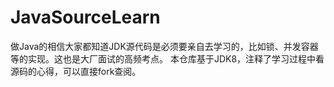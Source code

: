 # JavaSourceLearn
做Java的相信大家都知道JDK源代码是必须要亲自去学习的，比如锁、并发容器等的实现。这也是大厂面试的高频考点。 本仓库基于JDK8，注释了学习过程中看源码的心得，可以直接fork查阅。
